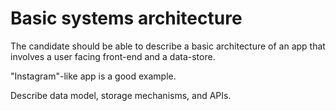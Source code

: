 # Basic systems architecture 

The candidate should be able to describe a basic architecture of an app that involves a user facing front-end and a data-store.

"Instagram"-like app is a good example.

Describe data model, storage mechanisms, and APIs.
